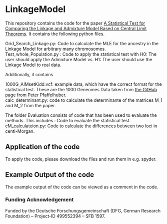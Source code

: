 # LinkageModel

This repository contains the code for the paper [A Statistical Test for Comparing the Linkage and Admixture Model Based
on Central Limit Theorems](https://arxiv.org/abs/2509.12734). It contains the following python files. <br>

Grid_Search_Linkage.py: Code to calculate the MLE for the ancestry in the Linkage Model for arbitrary many chromosomes. <br>
Test_whole_Population.py : Code to apply the statistical test with H0: The user should apply the Admixture Model vs. H1: The user should use the Linkage Model to real data.<br>

Additionally, it contains <br>

1000G_AIMsetKidd.vcf: example data, which have the correct format for the statistical test. These are the 1000 Geneomes Data taken from [the GitHub page from Peter Pfaffelhuber](https://github.com/pfaffelh/recent-admixture/blob/master/data/1000G/1000G_AIMsetKidd.vcf.gz).<br>
calc_determinant.py: code to calculate the determinante of the matrices M_1 and M_2 from the paper. <br> 

The folder Evaluation consists of code that has been used to evaluate the methods. This includes
: Code to evaluate the statistical test.<br>
cM_calculateion.py: Code to calculate the differences between two loci in centi-Morgan. <br>

## Application of the code

To apply the code, please download the files and run them in e.g. spyder. <br>

## Example Output of the code

The example output of the code can be viewed as a comment in the code.<br>



### Funding Acknowledgement

Funded by the Deutsche Forschungsgemeinschaft (DFG, German Research Foundation) – Project-ID 499552394 – SFB 1597.
